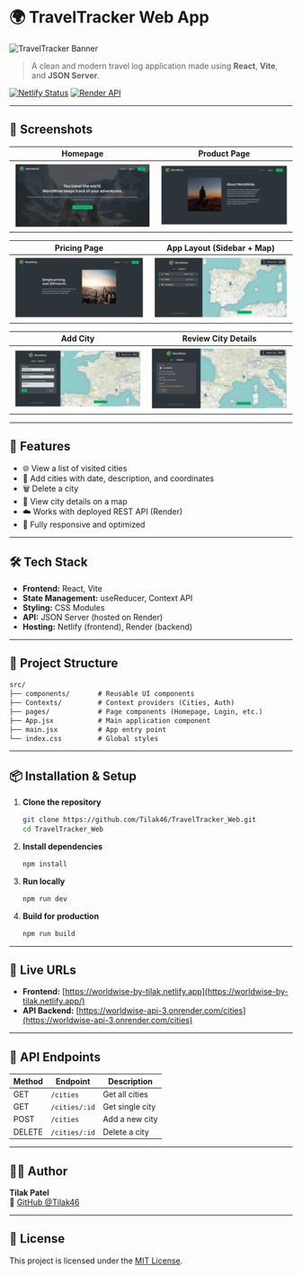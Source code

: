 # 🌍 TravelTracker Web App

![TravelTracker Banner](<img src="./public/asset/screenshots/Screenshot_Homepage.png" alt="Homepage" width="900" height="500" />)

> A clean and modern travel log application made using **React**, **Vite**, and **JSON Server**.

[![Netlify Status](https://api.netlify.com/api/v1/badges/3d2bfcca-dfb0-4795-a4d5-1a0849369067/deploy-status)](https://app.netlify.com/projects/worldwise-by-tilak/deploys)
[![Render API](https://img.shields.io/badge/API-Online-green)](https://worldwise-api-3.onrender.com/cities)

---

## 📸 Screenshots

| Homepage                                             | Product Page                                       |
| ---------------------------------------------------- | -------------------------------------------------- |
| ![Homepage](./public/asset/screenshots/homepage.png) | ![Product](./public/asset/screenshots/product.png) |

| Pricing Page                                       | App Layout (Sidebar + Map)                              |
| -------------------------------------------------- | ------------------------------------------------------- |
| ![Pricing](./public/asset/screenshots/pricing.png) | ![AppLayout](./public/asset/screenshots/app-layout.png) |

| Add City                                             | Review City Details                                          |
| ---------------------------------------------------- | ------------------------------------------------------------ |
| ![Add City](./public/asset/screenshots/add-city.png) | ![City Details](./public/asset/screenshots/city-details.png) |

---

## 🚀 Features

- 🌐 View a list of visited cities
- 📝 Add cities with date, description, and coordinates
- 🗑️ Delete a city
- 📍 View city details on a map
- ☁️ Works with deployed REST API (Render)
- 💾 Fully responsive and optimized

---

## 🛠️ Tech Stack

- **Frontend:** React, Vite
- **State Management:** useReducer, Context API
- **Styling:** CSS Modules
- **API:** JSON Server (hosted on Render)
- **Hosting:** Netlify (frontend), Render (backend)

---

## 📂 Project Structure

```
src/
├── components/       # Reusable UI components
├── Contexts/         # Context providers (Cities, Auth)
├── pages/            # Page components (Homepage, Login, etc.)
├── App.jsx           # Main application component
├── main.jsx          # App entry point
└── index.css         # Global styles
```

---

## 📦 Installation & Setup

1. **Clone the repository**

   ```bash
   git clone https://github.com/Tilak46/TravelTracker_Web.git
   cd TravelTracker_Web
   ```

2. **Install dependencies**

   ```bash
   npm install
   ```

3. **Run locally**

   ```bash
   npm run dev
   ```

4. **Build for production**
   ```bash
   npm run build
   ```

---

## 🔗 Live URLs

- **Frontend:** [https://worldwise-by-tilak.netlify.app](https://worldwise-by-tilak.netlify.app/)
- **API Backend:** [https://worldwise-api-3.onrender.com/cities](https://worldwise-api-3.onrender.com/cities)

---

## 🧪 API Endpoints

| Method | Endpoint      | Description     |
| ------ | ------------- | --------------- |
| GET    | `/cities`     | Get all cities  |
| GET    | `/cities/:id` | Get single city |
| POST   | `/cities`     | Add a new city  |
| DELETE | `/cities/:id` | Delete a city   |

---

## 🙋‍♂️ Author

**Tilak Patel**  
🔗 [GitHub @Tilak46](https://github.com/Tilak46)

---

## 📄 License

This project is licensed under the [MIT License](LICENSE).
